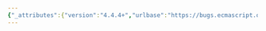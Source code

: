 ```yaml
---
{"_attributes":{"version":"4.4.4+","urlbase":"https://bugs.ecmascript.org/","maintainer":"dherman@mozilla.com"},"bug":{"bug_id":4412,"creation_ts":"2015-06-19 19:52:00 -0700","short_desc":"11.6: un-numbered Notes","delta_ts":"2015-07-27 10:18:57 -0700","product":"ECMA-262 Edition 6","component":"editorial issues","version":"unspecified","rep_platform":"All","op_sys":"All","bug_status":"RESOLVED","resolution":"FIXED","priority":"Normal","bug_severity":"normal","everconfirmed":true,"reporter":{"uid":"jmdyck","name":"Michael Dyck"},"assigned_to":{"uid":"allen","name":"Allen Wirfs-Brock"},"long_desc":[{"commentid":14524,"comment_count":0,"who":{"uid":"jmdyck","name":"Michael Dyck"},"bug_when":"2015-06-19 19:52:41 -0700","thetext":"In 11.6 \"Names and Keywords\",\nthere are two Notes,\neach labelled \"NOTE\".\n\nPresumably they should be labelled \"NOTE 1\" and \"NOTE 2\"."},{"commentid":14574,"comment_count":1,"who":{"uid":"allen","name":"Allen Wirfs-Brock"},"bug_when":"2015-07-27 10:18:57 -0700","thetext":"corrected in final (June 21, 2015) Ecma distribution update"}]}}
---
```

